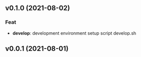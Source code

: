 ## v0.1.0 (2021-08-02)

### Feat

- **develop**: development environment setup script develop.sh

## v0.0.1 (2021-08-01)
